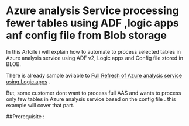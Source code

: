 # Azure analysis Service processing fewer tables using ADF ,logic apps anf config file from Blob storage

In this Artcile i will explain how to automate to process selected tables in Azure analysis service using ADF v2, Logic apps and Config file stored in BLOB.

There is already sample avilable to [Full Refresh of Azure analysis service using Logic apps](https://docs.microsoft.com/en-us/azure/data-factory/concepts-data-flow-overview) .

But, some customer dont want to process full AAS and  wants to process only few tables in Azure analysis service based on the config file . this example will cover that part.

##Prerequisite :

